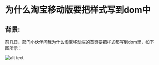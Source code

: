 # 为什么淘宝移动版要把样式写到dom中

## 背景:

前几日，部门小伙伴问我为什么淘宝移动端的首页要把样式都写到dom里，如下图所示：

![alt text](https://github.com/yaojijiayou/blog/blob/master/img/1.png?raw=true)
